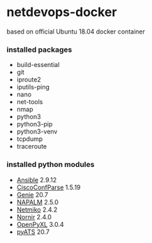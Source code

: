 # netdevops-docker
based on official Ubuntu 18.04 docker container

### installed packages
* build-essential
* git
* iproute2
* iputils-ping
* nano
* net-tools
* nmap
* python3
* python3-pip
* python3-venv
* tcpdump
* traceroute

### installed python modules
* [Ansible](https://www.ansible.com) 2.9.12
* [CiscoConfParse](http://pennington.net/py/ciscoconfparse/) 1.5.19
* [Genie](https://pubhub.devnetcloud.com/media/genie-feature-browser/docs/#/) 20.7
* [NAPALM](https://napalm-automation.net) 2.5.0
* [Netmiko](https://pynet.twb-tech.com/blog/automation/netmiko.html) 2.4.2
* [Nornir](https://github.com/nornir-automation/nornir) 2.4.0
* [OpenPyXL](https://openpyxl.readthedocs.io/en/stable/) 3.0.4
* [pyATS](https://developer.cisco.com/pyats/) 20.7